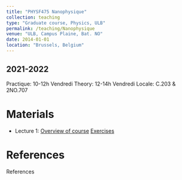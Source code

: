```yaml
---
title: "PHYSF475 Nanophysique"
collection: teaching
type: "Graduate course, Physics, ULB"
permalink: /teaching/Nanophysique
venue: "ULB, Campus Plaine, Bat. NO"
date: 2014-01-01
location: "Brussels, Belgium"
---
```


2021-2022
---------
Practique: 10-12h Vendredi
Theory:    12-14h Vendredi
Locale:    C.203 & 2NO.707

Materials
======
* Lecture 1: [Overview of course](/files/Nanophysique/lecture1.pdf)		[Exercises](/files/Nanophysique/Exercises1.pdf)

References
=============
References
